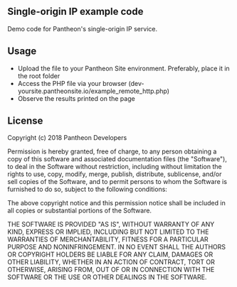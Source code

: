 Single-origin IP example code
-----------------------------

Demo code for Pantheon's single-origin IP service.

Usage
-----------------------------

- Upload the file to your Pantheon Site environment. Preferably, place it in the root folder
- Access the PHP file via your browser (dev-yoursite.pantheonsite.io/example_remote_http.php)
- Observe the results printed on the page


License
-------

Copyright (c) 2018 Pantheon Developers

Permission is hereby granted, free of charge, to any person obtaining a copy
of this software and associated documentation files (the "Software"), to deal
in the Software without restriction, including without limitation the rights
to use, copy, modify, merge, publish, distribute, sublicense, and/or sell
copies of the Software, and to permit persons to whom the Software is
furnished to do so, subject to the following conditions:

The above copyright notice and this permission notice shall be included in
all copies or substantial portions of the Software.

THE SOFTWARE IS PROVIDED "AS IS", WITHOUT WARRANTY OF ANY KIND, EXPRESS OR
IMPLIED, INCLUDING BUT NOT LIMITED TO THE WARRANTIES OF MERCHANTABILITY,
FITNESS FOR A PARTICULAR PURPOSE AND NONINFRINGEMENT. IN NO EVENT SHALL THE
AUTHORS OR COPYRIGHT HOLDERS BE LIABLE FOR ANY CLAIM, DAMAGES OR OTHER
LIABILITY, WHETHER IN AN ACTION OF CONTRACT, TORT OR OTHERWISE, ARISING FROM,
OUT OF OR IN CONNECTION WITH THE SOFTWARE OR THE USE OR OTHER DEALINGS IN
THE SOFTWARE.
